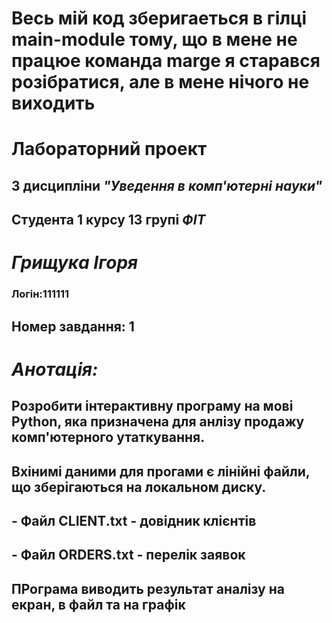 # Весь мій код зберигаеться в гілці  main-module  тому, що в  мене не працюе команда  marge  я старався розібратися, але в мене нічого не виходить



# Лабораторний проект

## З дисципліни ***"Уведення в комп'ютерні науки"***

## Студента 1 курсу 13 групі ***ФІТ***

# ___Грищука Ігоря___

### Логін:111111

## Номер завдання: 1

# *Анотація:*
## Розробити інтерактивну програму на мові **Python**, яка призначена для анлізу продажу комп'ютерного утаткування.

## Вхінимі даними для прогами є лінійні файли, що зберігаються на локальном диску.

## - Файл **CLIENT.txt** - довідник клієнтів
## - Файл **ORDERS.txt** - перелік заявок
## ПРограма виводить результат аналізу на екран, в файл та на графік
